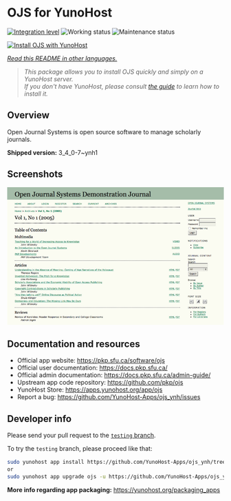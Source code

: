 <!--
N.B.: This README was automatically generated by <https://github.com/YunoHost/apps/tree/master/tools/readme_generator>
It shall NOT be edited by hand.
-->

# OJS for YunoHost

[![Integration level](https://dash.yunohost.org/integration/ojs.svg)](https://ci-apps.yunohost.org/ci/apps/ojs/) ![Working status](https://ci-apps.yunohost.org/ci/badges/ojs.status.svg) ![Maintenance status](https://ci-apps.yunohost.org/ci/badges/ojs.maintain.svg)

[![Install OJS with YunoHost](https://install-app.yunohost.org/install-with-yunohost.svg)](https://install-app.yunohost.org/?app=ojs)

*[Read this README in other languages.](./ALL_README.md)*

> *This package allows you to install OJS quickly and simply on a YunoHost server.*  
> *If you don't have YunoHost, please consult [the guide](https://yunohost.org/install) to learn how to install it.*

## Overview

Open Journal Systems is open source software to manage scholarly journals.


**Shipped version:** 3_4_0-7~ynh1

## Screenshots

![Screenshot of OJS](./doc/screenshots/Open_Journal_Systems_interface_screenshot.png)

## Documentation and resources

- Official app website: <https://pkp.sfu.ca/software/ojs>
- Official user documentation: <https://docs.pkp.sfu.ca/>
- Official admin documentation: <https://docs.pkp.sfu.ca/admin-guide/>
- Upstream app code repository: <https://github.com/pkp/ojs>
- YunoHost Store: <https://apps.yunohost.org/app/ojs>
- Report a bug: <https://github.com/YunoHost-Apps/ojs_ynh/issues>

## Developer info

Please send your pull request to the [`testing` branch](https://github.com/YunoHost-Apps/ojs_ynh/tree/testing).

To try the `testing` branch, please proceed like that:

```bash
sudo yunohost app install https://github.com/YunoHost-Apps/ojs_ynh/tree/testing --debug
or
sudo yunohost app upgrade ojs -u https://github.com/YunoHost-Apps/ojs_ynh/tree/testing --debug
```

**More info regarding app packaging:** <https://yunohost.org/packaging_apps>
